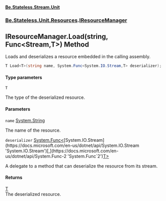 #### [Be.Stateless.Stream.Unit](README.md 'README')
### [Be.Stateless.Unit.Resources](Be.Stateless.Unit.Resources.md 'Be.Stateless.Unit.Resources').[IResourceManager](IResourceManager.md 'Be.Stateless.Unit.Resources.IResourceManager')

## IResourceManager.Load<T>(string, Func<Stream,T>) Method

Loads and deserializes a resource embedded in the calling assembly.

```csharp
T Load<T>(string name, System.Func<System.IO.Stream,T> deserializer);
```
#### Type parameters

<a name='Be.Stateless.Unit.Resources.IResourceManager.Load_T_(string,System.Func_System.IO.Stream,T_).T'></a>

`T`

The type of the deserialized resource.
#### Parameters

<a name='Be.Stateless.Unit.Resources.IResourceManager.Load_T_(string,System.Func_System.IO.Stream,T_).name'></a>

`name` [System.String](https://docs.microsoft.com/en-us/dotnet/api/System.String 'System.String')

The name of the resource.

<a name='Be.Stateless.Unit.Resources.IResourceManager.Load_T_(string,System.Func_System.IO.Stream,T_).deserializer'></a>

`deserializer` [System.Func&lt;](https://docs.microsoft.com/en-us/dotnet/api/System.Func-2 'System.Func`2')[System.IO.Stream](https://docs.microsoft.com/en-us/dotnet/api/System.IO.Stream 'System.IO.Stream')[,](https://docs.microsoft.com/en-us/dotnet/api/System.Func-2 'System.Func`2')[T](IResourceManager.Load_T_(string,Func_Stream,T_).md#Be.Stateless.Unit.Resources.IResourceManager.Load_T_(string,System.Func_System.IO.Stream,T_).T 'Be.Stateless.Unit.Resources.IResourceManager.Load<T>(string, System.Func<System.IO.Stream,T>).T')[&gt;](https://docs.microsoft.com/en-us/dotnet/api/System.Func-2 'System.Func`2')

A delegate to a method that can deserialize the resource from its stream.

#### Returns
[T](IResourceManager.Load_T_(string,Func_Stream,T_).md#Be.Stateless.Unit.Resources.IResourceManager.Load_T_(string,System.Func_System.IO.Stream,T_).T 'Be.Stateless.Unit.Resources.IResourceManager.Load<T>(string, System.Func<System.IO.Stream,T>).T')  
The deserialized resource.